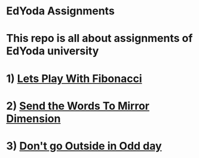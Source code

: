 # EdYoda Assignments
 # This repo is all about assignments of EdYoda university 
 # 1) [Lets Play With Fibonacci](https://github.com/mayur-data-science/EdYoda_Assignments/blob/main/fibonacci.py)
 # 2) [Send the Words To Mirror Dimension](https://github.com/mayur-data-science/EdYoda_Assignments/blob/main/words_to_mirror.py)
 # 3) [Don't go Outside in Odd day](https://github.com/mayur-data-science/EdYoda_Assignments/blob/main/dont_go_outside_in_odd_day.py)
 
